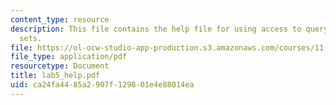 ```yaml
---
content_type: resource
description: This file contains the help file for using access to query multiple data
  sets.
file: https://ol-ocw-studio-app-production.s3.amazonaws.com/courses/11-204-planning-communications-and-digital-media-fall-2004/ca24fa4485a2907f129801e4e88014ea_lab5_help.pdf
file_type: application/pdf
resourcetype: Document
title: lab5_help.pdf
uid: ca24fa44-85a2-907f-1298-01e4e88014ea
---
```

